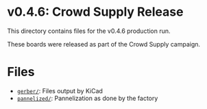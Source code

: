 # v0.4.6: Crowd Supply Release

This directory contains files for the v0.4.6 production run.

These boards were released as part of the Crowd Supply campaign.

# Files

* [`gerber/`](./gerber): Files output by KiCad
* [`pannelized/`](./pannelized): Pannelization as done by the factory